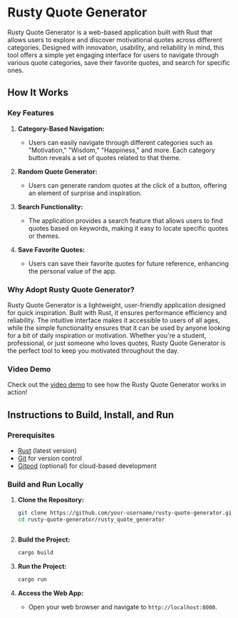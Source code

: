# Rusty Quote Generator

Rusty Quote Generator is a web-based application built with Rust that allows users to explore and discover motivational quotes across different categories. Designed with innovation, usability, and reliability in mind, this tool offers a simple yet engaging interface for users to navigate through various quote categories, save their favorite quotes, and search for specific ones.

## How It Works

### Key Features

1. **Category-Based Navigation:** 
   - Users can easily navigate through different categories such as "Motivation," "Wisdom," "Happiness," and more. Each category button reveals a set of quotes related to that theme.

2. **Random Quote Generator:**
   - Users can generate random quotes at the click of a button, offering an element of surprise and inspiration.

3. **Search Functionality:**
   - The application provides a search feature that allows users to find quotes based on keywords, making it easy to locate specific quotes or themes.

4. **Save Favorite Quotes:**
   - Users can save their favorite quotes for future reference, enhancing the personal value of the app.

### Why Adopt Rusty Quote Generator?

Rusty Quote Generator is a lightweight, user-friendly application designed for quick inspiration. Built with Rust, it ensures performance efficiency and reliability. The intuitive interface makes it accessible to users of all ages, while the simple functionality ensures that it can be used by anyone looking for a bit of daily inspiration or motivation. Whether you're a student, professional, or just someone who loves quotes, Rusty Quote Generator is the perfect tool to keep you motivated throughout the day.

### Video Demo

Check out the [video demo](https://youtu.be/lpxx3joa88U) to see how the Rusty Quote Generator works in action!

## Instructions to Build, Install, and Run

### Prerequisites

- [Rust](https://www.rust-lang.org/tools/install) (latest version)
- [Git](https://git-scm.com/) for version control
- [Gitpod](https://gitpod.io/) (optional) for cloud-based development

### Build and Run Locally

1. **Clone the Repository:**
   ```bash
   git clone https://github.com/your-username/rusty-quote-generator.git
   cd rusty-quote-generator/rusty_quote_generator

   
```markdown

   ```

2. **Build the Project:**
   ```bash
   cargo build
   ```

3. **Run the Project:**
   ```bash
   cargo run
   ```

4. **Access the Web App:**
   - Open your web browser and navigate to `http://localhost:8000`.
